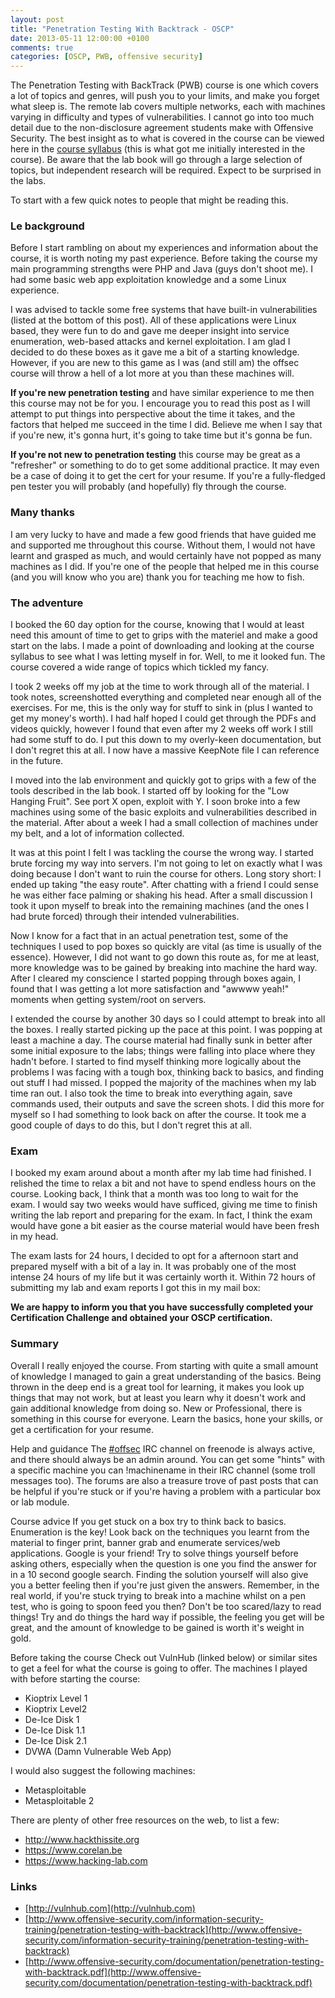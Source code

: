 ```yaml
---
layout: post
title: "Penetration Testing With Backtrack - OSCP"
date: 2013-05-11 12:00:00 +0100
comments: true
categories: [OSCP, PWB, offensive security]
---
```



The Penetration Testing with BackTrack (PWB) course is one which covers a lot of topics and genres, will push you to your limits, and make you forget what sleep is. The remote lab covers multiple networks, each with machines varying in difficulty and types of vulnerabilities. I cannot go into too much detail due to the non-disclosure agreement students make with Offensive Security. The best insight as to what is covered in the course can be viewed here in the [course syllabus](http://www.offensive-security.com/documentation/penetration-testing-with-backtrack.pdf) (this is what got me initially interested in the course). Be aware that the lab book will go through a large selection of topics, but independent research will be required. Expect to be surprised in the labs.

<!-- more -->

To start with a few quick notes to people that might be reading this.

### Le background
Before I start rambling on about my experiences and information about the course, it is worth noting my past experience. Before taking the course my main programming strengths were PHP and Java (guys don't shoot me). I had some basic web app exploitation knowledge and a some Linux experience.

I was advised to tackle some free systems that have built-in vulnerabilities (listed at the bottom of this post). All of these applications were Linux based, they were fun to do and gave me deeper insight into service enumeration, web-based attacks and kernel exploitation. I am glad I decided to do these boxes as it gave me a bit of a starting knowledge. However, if you are new to this game as I was (and still am) the offsec course will throw a hell of a lot more at you than these machines will. 

**If you're new penetration testing** and have similar experience to me then this course may not be for you. I encourage you to read this post as I will attempt to put things into perspective about the time it takes, and the factors that helped me succeed in the time I did. Believe me when I say that if you're new, it's gonna hurt, it's going to take time but it's gonna be fun. 

**If you're not new to penetration testing** this course may be great as a "refresher" or something to do to get some additional practice. It may even be a case of doing it to get the cert for your resume. If you're a fully-fledged pen tester you will probably (and hopefully) fly through the course.

### Many thanks
I am very lucky to have and made a few good friends that have guided me and supported me throughout this course. Without them, I would not have learnt and grasped as much, and would certainly have not popped as many machines as I did. If you're one of the people that helped me in this course (and you will know who you are) thank you for teaching me how to fish. 

### The adventure
I booked the 60 day option for the course, knowing that I would at least need this amount of time to get to grips with the materiel and make a good start on the labs. I made a point of downloading and looking at the course syllabus to see what I was letting myself in for. Well, to me it looked fun. The course covered a wide range of topics which tickled my fancy.

I took 2 weeks off my job at the time to work through all of the material. I took notes, screenshotted everything and completed near enough all of the exercises. For me, this is the only way for stuff to sink in (plus I wanted to get my money's worth). I had half hoped I could get through the PDFs and videos quickly, however I found that even after my 2 weeks off work I still had some stuff to do. I put this down to my overly-keen documentation, but I don't regret this at all. I now have a massive KeepNote file I can reference in the future.

I moved into the lab environment and quickly got to grips with a few of the tools described in the lab book. I started off by looking for the "Low Hanging Fruit". See port X open, exploit with Y. I soon broke into a few machines using some of the basic exploits and vulnerabilities described in the material. After about a week I had a small collection of machines under my belt, and a lot of information collected.

It was at this point I felt I was tackling the course the wrong way. I started brute forcing my way into servers. I'm not going to let on exactly what I was doing because I don't want to ruin the course for others. Long story short: I ended up taking "the easy route". After chatting with a friend I could sense he was either face palming or shaking his head. After a small discussion I took it upon myself to break into the remaining machines (and the ones I had brute forced) through their intended vulnerabilities. 

Now I know for a fact that in an actual penetration test, some of the techniques I used to pop boxes so quickly are vital (as time is usually of the essence). However, I did not want to go down this route as, for me at least,  more knowledge was to be gained by breaking into machine the hard way. After I cleared my conscience I started popping through boxes again, I found that I was getting a lot more satisfaction and "awwww yeah!" moments when getting system/root on servers. 

I extended the course by another 30 days so I could attempt to break into all the boxes. I really started picking up the pace at this point. I was popping at least a machine a day. The course material had finally sunk in better after some initial exposure to the labs; things were falling into place where they hadn't before. I started to find myself thinking more logically about the problems I was facing with a tough box, thinking back to basics, and finding out stuff I had missed. I popped the majority of the machines when my lab time ran out. I also took the time to break into everything again, save commands used, their outputs and save the screen shots. I did this more for myself so I had something to look back on after the course. It took me a good couple of days to do this, but I don't regret this at all.
  
### Exam
I booked my exam around about a month after my lab time had finished. I relished the time to relax a bit and not have to spend endless hours on the course. Looking back, I think that a month was too long to wait for the exam. I would say two weeks would have sufficed, giving me time to finish writing the lab report and preparing for the exam. In fact, I think the exam would have gone a bit easier as the course material would have been fresh in my head.

The exam lasts for 24 hours, I decided to opt for a afternoon start and prepared myself with a bit of a lay in. It was probably one of the most intense 24 hours of my life but it was certainly worth it. Within 72 hours of submitting my lab and exam reports I got this in my mail box:

**We are happy to inform you that you have successfully completed your Certification Challenge and obtained your OSCP certification.**

### Summary
Overall I really enjoyed the course. From starting with quite a small amount of knowledge I managed to gain a great understanding of the basics. Being thrown in the deep end is a great tool for learning, it makes you look up things that may not work, but at least you learn why it doesn't work and gain additional knowledge from doing so. New or Professional, there is something in this course for everyone. Learn the basics, hone your skills, or get a certification for your resume. 

Help and guidance
The [#offsec](irc://irc.freenode.net/offsec "#offsec") IRC channel on freenode is always active, and there should always be an admin around. You can get some "hints" with a specific machine you can !machinename in their IRC channel (some troll messages too). The forums are also a treasure trove of past posts that can be helpful if you're stuck or if you're having a problem with a particular box or lab module.

Course advice
If you get stuck on a box try to think back to basics. Enumeration is the key! Look back on the techniques you learnt from the material to finger print, banner grab and enumerate services/web applications. Google is your friend! Try to solve things yourself before asking others, especially when the question is one you find the answer for in a 10 second google search. Finding the solution yourself will also give you a better feeling then if you're just given the answers. Remember, in the real world, if you're stuck trying to break into a machine whilst on a pen test, who is going to spoon feed you then? Don't be too scared/lazy to read things! Try and do things the hard way if possible, the feeling you get will be great, and the amount of knowledge to be gained is worth it's weight in gold.

Before taking the course
Check out VulnHub (linked below) or similar sites to get a feel for what the course is going to offer. The machines I played with before starting the course:

- Kioptrix Level 1
- Kioptrix Level2
- De-Ice Disk 1
- De-Ice Disk 1.1
- De-Ice Disk 2.1
- DVWA (Damn Vulnerable Web App)

I would also suggest the following machines:

- Metasploitable
- Metasploitable 2

There are plenty of other free resources on the web, to list a few:

-  http://www.hackthissite.org
-  https://www.corelan.be
-  https://www.hacking-lab.com

### Links
- [http://vulnhub.com](http://vulnhub.com) 
- [http://www.offensive-security.com/information-security-training/penetration-testing-with-backtrack](http://www.offensive-security.com/information-security-training/penetration-testing-with-backtrack)
- [http://www.offensive-security.com/documentation/penetration-testing-with-backtrack.pdf](http://www.offensive-security.com/documentation/penetration-testing-with-backtrack.pdf)